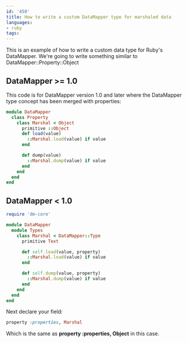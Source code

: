 ```yaml
---
id: '450'
title: How to write a custom DataMapper type for marshaled data
languages:
- ruby
tags:
---
```

This is an example of how to write a custom data type for Ruby's DataMapper. We're going to write something similar to DataMapper::Property::Object

DataMapper &gt;= 1.0
--------------------

This code is for DataMapper version 1.0 and later where the DataMapper type concept has been merged with properties:


```ruby
module DataMapper
  class Property
    class Marshal < Object
      primitive ::Object
      def load(value)
        ::Marshal.load(value) if value
      end

      def dump(value)
        ::Marshal.dump(value) if value
      end
    end
  end
end
```
    

DataMapper &lt; 1.0
-------------------


```ruby
require 'dm-core'

module DataMapper
  module Types
    class Marshal < DataMapper::Type
      primitive Text

      def self.load(value, property)
        ::Marshal.load(value) if value
      end

      def self.dump(value, property)
        ::Marshal.dump(value) if value
      end
    end 
  end 
end
```
    

Next declare your field:


```ruby
property :properties, Marshal
```
    

Which is the same as **property :properties, Object** in this case.

